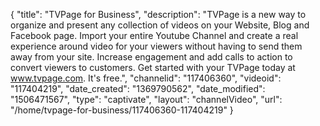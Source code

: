 {
    "title": "TVPage for Business",
    "description": "TVPage is a new way to organize and present any collection of videos on your Website, Blog and Facebook page. Import your entire Youtube Channel and create a real experience around video for your viewers without having to send them away from your site. Increase engagement and add calls to action to convert viewers to customers. Get started with your TVPage today at www.tvpage.com. It's free.",
    "channelid": "117406360",
    "videoid": "117404219",
    "date_created": "1369790562",
    "date_modified": "1506471567",
    "type": "captivate",
    "layout": "channelVideo",
    "url": "\/home\/tvpage-for-business\/117406360-117404219"
}